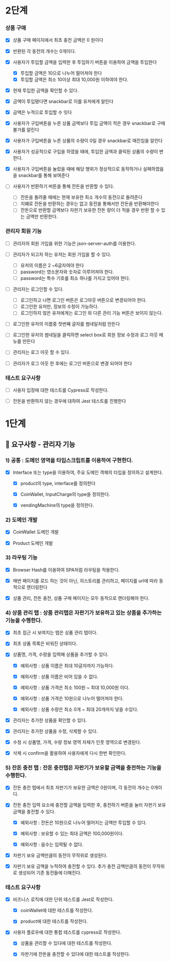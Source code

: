 # 2단계

### 상품 구매

- [x] 상품 구매 페이지에서 최초 충전 금액은 0 원이다
- [x] 반환된 각 동전의 개수는 0개이다.

- [x] 사용자가 투입할 금액을 입력한 후 투입하기 버튼을 이용하여 금액을 투입한다

  - [x] 투입할 금액은 10으로 나누어 떨어져야 한다
  - [x] 투입할 금액은 최소 10이상 최대 10,000원 이하여야 한다.

- [x] 현재 투입한 금액을 확인할 수 있다.
- [x] 금액이 투입됐다면 snackbar로 이를 유저에게 알린다
- [x] 금액은 누적으로 투입할 수 잇다

- [x] 사용자가 구입버튼을 누른 상품 금액보다 투입 금액이 적은 경우 snackbar로 구매불가를 알린다
- [x] 사용자가 구입버튼을 누른 상품의 수량이 0일 경우 snackbar로 매진임을 알린다
- [x] 사용자가 성공적으로 구입을 하였을 때에, 투입한 금액과 클릭된 상품의 수량이 변한다.
- [x] 사용자가 구입버튼을 눌렀을 때에 해당 행위가 정상적으로 동작하거나 실패하였음을 snackbar를 통해 보여준다

- [ ] 사용자가 반환하기 버튼을 통해 잔돈을 반환할 수 있다.

  - [ ] 잔돈을 돌려줄 때에는 현재 보유한 최소 개수의 동전으로 돌려준다
  - [ ] 지폐로 잔돈을 반환하는 경우는 없고 동전을 통해서만 잔돈을 반환해야한다
  - [ ] 잔돈으로 반환할 금액보다 자판기 보유한 잔돈 량이 더 적을 경우 반환 할 수 있는 금액만 반환한다.

### 관리자 회원 기능

- [ ] 관리자의 회원 가입을 위한 기능은 json-server-auth를 이용한다.

- [ ] 관리자가 되고자 하는 유저는 회원 가입을 할 수 있다.

  - [ ] 유저의 이름은 2 ~6글자여야 한다
  - [ ] password는 영소문자와 숫자로 이루어져야 한다.
  - [ ] password는 특수 기호를 최소 하나를 가지고 있어야 한다.

- [ ] 관리자는 로그인할 수 있다.

  - [ ] 로그인하고 나면 로그인 버튼은 로그아웃 버튼으로 변경되어야 한다.
  - [ ] 로그인한 유저만, 정보의 수정이 가능하다.
  - [ ] 로그인하지 않은 유저에게는 로그인 외 다른 관리 기능 버튼은 보이지 않는다.

- [ ] 로그인한 유저의 이름중 첫번째 글자를 썸네일처럼 만든다

- [ ] 로그인한 유저의 썸네일을 클릭하면 select box로 회원 정보 수정과 로그 아웃 메뉴를 만든다

- [ ] 관리자는 로그 아웃 할 수 있다.
- [ ] 관리자가 로그 아웃 한 후에는 로그인 버튼으로 변경 되어야 한다

### 테스트 요구사항

- [ ] 사용자 입장에 대한 테스트를 Cypress로 작성한다.

- [ ] 잔돈을 반환하지 않는 경우에 대하여 Jest 테스트를 진행한다

# 1단계

## 🎯 요구사항 - 관리자 기능

### 1) 공통 : 도메인 영역을 타입스크립트를 이용하여 구현한다.

- [x] Interface 또는 type을 이용하여, 주요 도메인 객체의 타입을 정의하고 설계한다.

  - [x] product의 type, interface를 정의한다

  - [x] CoinWallet, InputCharge의 type을 정의한다.

  - [x] vendingMachine의 type을 정의한다.

### 2) 도메인 개발

- [x] CoinWallet 도메인 개발

- [x] Product 도메인 개발

### 3) 라우팅 기능

- [x] Browser Hash를 이용하여 SPA처럼 라우팅을 적용한다.

- [x] 매번 페이지를 로드 하는 것이 아닌, 히스토리를 관리하고, 페이지를 url에 따라 동적으로 렌더링한다

- [x] 상품 관리, 잔돈 충전, 상품 구매 페이지는 모두 동적으로 렌더링해야 한다.

### 4) 상품 관리 탭 : 상품 관리탭은 자판기가 보유하고 있는 상품을 추가하는 기능을 수행한다.

- [x] 최초 접근 시 보여지는 탭은 상품 관리 탭이다.

- [x] 최초 상품 목록은 비워진 상태이다.

- [x] 상품명, 가격, 수량을 입력해 상품을 추가할 수 있다.

  - [x] 예외사항 : 상품 이름은 최대 10글자까지 가능하다.

  - [x] 예외사항 : 상품 이름은 비어 있을 수 없다.

  - [x] 예외사항 : 상품 가격은 최소 100원 ~ 최대 10,000원 이다.

  - [x] 예외사항 : 상품 가격은 10원으로 나누어 떨어져야 한다.

  - [x] 예외사항 : 상품 수량은 최소 0개 ~ 최대 20개까지 넣을 수있다.

- [x] 관리자는 추가한 상품을 확인할 수 있다.

- [x] 관리자는 추가한 상품을 수정, 삭제할 수 있다.

- [x] 수정 시 상품명, 가격, 수량 정보 영역 자체가 인풋 영역으로 변경된다.

- [x] 삭제 시 confirm을 활용하여 사용자에게 다시 한번 확인한다.

### 5) 잔돈 충전 탭 : 잔돈 충전탭은 자판기가 보유할 금액을 충전하는 기능을 수행한다.

- [x] 잔돈 충전 탭에서 최초 자판기가 보유한 금액은 0원이며, 각 동전의 개수는 0개이다.

- [x] 잔돈 충전 입력 요소에 충전할 금액을 입력한 후, 충전하기 버튼을 눌러 자판기 보유 금액을 충전할 수 있다.

  - [x] 예외사항 : 잔돈은 10원으로 나누어 떨어지는 금액만 투입할 수 있다.

  - [x] 예외사항 : 보유할 수 있는 최대 금액은 100,000원이다.

  - [x] 예외사항 : 음수는 입력될 수 없다.

- [x] 자판기 보유 금액만큼의 동전이 무작위로 생성된다.

- [x] 자판기 보유 금액을 누적하여 충전할 수 있다. 추가 충전 금액만큼의 동전이 무작위로 생성되어 기존 동전들에 더해진다.

### 테스트 요구사항

- [x] 비즈니스 로직에 대한 단위 테스트를 Jest로 작성한다.

  - [x] coinWallet에 대한 테스트를 작성한다.

  - [x] product에 대한 테스트를 작성한다.

- [x] 사용자 플로우에 대한 통합 테스트를 cypress로 작성한다.

  - [x] 상품을 관리할 수 있다에 대한 테스트를 작성한다.

  - [x] 자판기에 잔돈을 충전할 수 있다에 대한 테스트를 작성한다.
